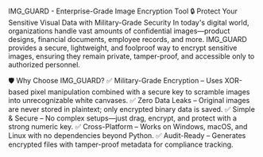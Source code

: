 IMG_GUARD - Enterprise-Grade Image Encryption Tool
🔒 Protect Your Sensitive Visual Data with Military-Grade Security
In today's digital world, organizations handle vast amounts of confidential images—product designs, financial documents, employee records, and more. IMG_GUARD provides a secure, lightweight, and foolproof way to encrypt sensitive images, ensuring they remain private, tamper-proof, and accessible only to authorized personnel.

🛡️ Why Choose IMG_GUARD?
✅ Military-Grade Encryption – Uses XOR-based pixel manipulation combined with a secure key to scramble images into unrecognizable white canvases.
✅ Zero Data Leaks – Original images are never stored in plaintext; only encrypted binary data is saved.
✅ Simple & Secure – No complex setups—just drag, encrypt, and protect with a strong numeric key.
✅ Cross-Platform – Works on Windows, macOS, and Linux with no dependencies beyond Python.
✅ Audit-Ready – Generates encrypted files with tamper-proof metadata for compliance tracking.
